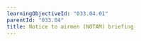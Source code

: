 ```yaml
---
learningObjectiveId: "033.04.01"
parentId: "033.04"
title: Notice to airmen (NOTAM) briefing
---
```

